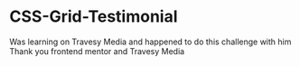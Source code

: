 # CSS-Grid-Testimonial
Was learning on Travesy Media and happened to do this challenge with him
Thank you frontend mentor and Travesy Media
